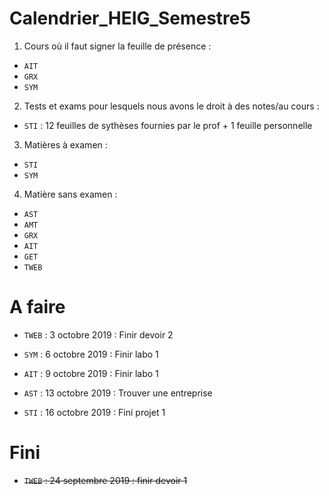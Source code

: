 # Calendrier_HEIG_Semestre5

1. Cours où il faut signer la feuille de présence :  

- `AIT`
- `GRX`
- `SYM`

2. Tests et exams pour lesquels nous avons le droit à des notes/au cours :  

- `STI` : 12 feuilles de sythèses fournies par le prof + 1 feuille personnelle

3. Matières à examen :

- `STI`
- `SYM`

4. Matière sans examen :

- `AST`
- `AMT`
- `GRX`
- `AIT`
- `GET`
-  `TWEB`

# A faire 

- `TWEB` : 3 octobre 2019 : Finir devoir 2

- `SYM` : 6 octobre 2019 : Finir labo 1

- `AIT` : 9 octobre 2019 : Finir labo 1

- `AST` : 13 octobre 2019 : Trouver une entreprise

- `STI` : 16 octobre 2019 : Fini projet 1

# Fini

- ~~`TWEB` : 24 septembre 2019 : finir devoir 1~~




